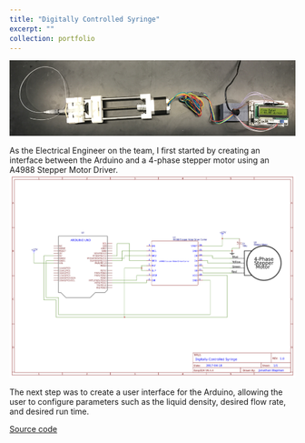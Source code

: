 ```yaml
---
title: "Digitally Controlled Syringe"
excerpt: ""
collection: portfolio
---
```


![Digital Syringe System](/files/silva/image2.png)

As the Electrical Engineer on the team, I first started by creating an interface between the Arduino and a 4-phase stepper motor using an A4988 Stepper Motor Driver.
![Electrical Schematic](/files/silva/Schematic.jpg)

The next step was to create a user interface for the Arduino, allowing the user to configure parameters such as the liquid density, desired flow rate, and desired run time.

[Source code](https://github.com/jdwapman/Syringe)